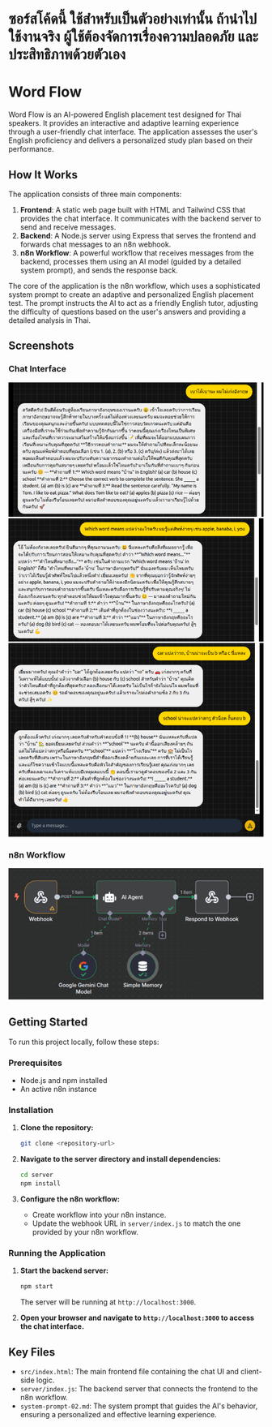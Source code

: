 # ซอร์สโค้ดนี้ ใช้สำหรับเป็นตัวอย่างเท่านั้น ถ้านำไปใช้งานจริง ผู้ใช้ต้องจัดการเรื่องความปลอดภัย และ ประสิทธิภาพด้วยตัวเอง

# Word Flow

Word Flow is an AI-powered English placement test designed for Thai speakers. It provides an interactive and adaptive learning experience through a user-friendly chat interface. The application assesses the user's English proficiency and delivers a personalized study plan based on their performance.

## How It Works

The application consists of three main components:

1.  **Frontend**: A static web page built with HTML and Tailwind CSS that provides the chat interface. It communicates with the backend server to send and receive messages.
2.  **Backend**: A Node.js server using Express that serves the frontend and forwards chat messages to an n8n webhook.
3.  **n8n Workflow**: A powerful workflow that receives messages from the backend, processes them using an AI model (guided by a detailed system prompt), and sends the response back.

The core of the application is the n8n workflow, which uses a sophisticated system prompt to create an adaptive and personalized English placement test. The prompt instructs the AI to act as a friendly English tutor, adjusting the difficulty of questions based on the user's answers and providing a detailed analysis in Thai.

## Screenshots

### Chat Interface
![Chat Interface 1](images/chat-1.png)
![Chat Interface 2](images/chat-2.png)
![Chat Interface 3](images/chat-3.png)

### n8n Workflow
![n8n Workflow](images/flow.png)

## Getting Started

To run this project locally, follow these steps:

### Prerequisites

*   Node.js and npm installed
*   An active n8n instance

### Installation

1.  **Clone the repository:**
    ```bash
    git clone <repository-url>
    ```

2.  **Navigate to the server directory and install dependencies:**
    ```bash
    cd server
    npm install
    ```

3.  **Configure the n8n workflow:**
    *   Create workflow into your n8n instance.
    *   Update the webhook URL in `server/index.js` to match the one provided by your n8n workflow.

### Running the Application

1.  **Start the backend server:**
    ```bash
    npm start
    ```
    The server will be running at `http://localhost:3000`.

2.  **Open your browser and navigate to `http://localhost:3000` to access the chat interface.**

## Key Files

*   `src/index.html`: The main frontend file containing the chat UI and client-side logic.
*   `server/index.js`: The backend server that connects the frontend to the n8n workflow.
*   `system-prompt-02.md`: The system prompt that guides the AI's behavior, ensuring a personalized and effective learning experience.
